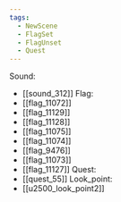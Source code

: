 ```yaml
---
tags:
  - NewScene
  - FlagSet
  - FlagUnset
  - Quest
---
```

Sound:
- [[sound_312]]
Flag:
- [[flag_11072]]
- [[flag_11129]]
- [[flag_11128]]
- [[flag_11075]]
- [[flag_11074]]
- [[flag_9476]]
- [[flag_11073]]
- [[flag_11127]]
Quest:
- [[quest_55]]
Look_point:
- [[u2500_look_point2]]
